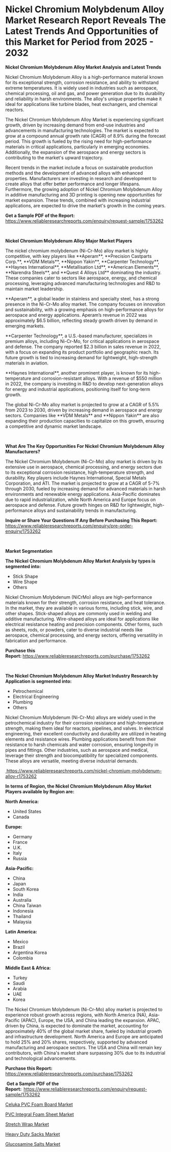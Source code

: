 <p><h1>Nickel Chromium Molybdenum Alloy Market Research Report Reveals The Latest Trends And Opportunities of this Market for Period from 2025 - 2032</h1></p><p><strong>Nickel Chromium Molybdenum Alloy Market Analysis and Latest Trends</strong></p>
<p><p>Nickel Chromium Molybdenum Alloy is a high-performance material known for its exceptional strength, corrosion resistance, and ability to withstand extreme temperatures. It is widely used in industries such as aerospace, chemical processing, oil and gas, and power generation due to its durability and reliability in harsh environments. The alloy's unique properties make it ideal for applications like turbine blades, heat exchangers, and chemical reactors.</p><p>The Nickel Chromium Molybdenum Alloy Market is experiencing significant growth, driven by increasing demand from end-use industries and advancements in manufacturing technologies. The market is expected to grow at a compound annual growth rate (CAGR) of 8.9% during the forecast period. This growth is fueled by the rising need for high-performance materials in critical applications, particularly in emerging economies. Additionally, the expansion of the aerospace and energy sectors is contributing to the market's upward trajectory.</p><p>Recent trends in the market include a focus on sustainable production methods and the development of advanced alloys with enhanced properties. Manufacturers are investing in research and development to create alloys that offer better performance and longer lifespans. Furthermore, the growing adoption of Nickel Chromium Molybdenum Alloy in additive manufacturing and 3D printing is opening new opportunities for market expansion. These trends, combined with increasing industrial applications, are expected to drive the market's growth in the coming years.</p></p>
<p><strong>Get a Sample PDF of the Report:&nbsp;</strong> <a href="https://www.reliableresearchreports.com/enquiry/request-sample/1753262?utm_campaign=34&utm_medium=2&utm_source=Github&utm_content=ia&utm_term=26012025&utm_id=nickel-chromium-molybdenum-alloy">https://www.reliableresearchreports.com/enquiry/request-sample/1753262</a></p>
<p>&nbsp;</p>
<p><strong>Nickel Chromium Molybdenum Alloy Major Market Players</strong></p>
<p><p>The nickel chromium molybdenum (Ni-Cr-Mo) alloy market is highly competitive, with key players like **Aperam**, **Precision Castparts Corp.**, **VDM Metals**, **Nippon Yakin**, **Carpenter Technology**, **Haynes International**, **Metallisation Ltd**, **American Elements**, **Narendra Steels**, and **Quest 4 Alloys Ltd** dominating the industry. These companies cater to sectors like aerospace, energy, and chemical processing, leveraging advanced manufacturing technologies and R&D to maintain market leadership.</p><p>**Aperam**, a global leader in stainless and specialty steel, has a strong presence in the Ni-Cr-Mo alloy market. The company focuses on innovation and sustainability, with a growing emphasis on high-performance alloys for aerospace and energy applications. Aperam’s revenue in 2022 was approximately $6.5 billion, reflecting steady growth driven by demand in emerging markets.</p><p>**Carpenter Technology**, a U.S.-based manufacturer, specializes in premium alloys, including Ni-Cr-Mo, for critical applications in aerospace and defense. The company reported $2.3 billion in sales revenue in 2022, with a focus on expanding its product portfolio and geographic reach. Its future growth is tied to increasing demand for lightweight, high-strength materials in aviation.</p><p>**Haynes International**, another prominent player, is known for its high-temperature and corrosion-resistant alloys. With a revenue of $550 million in 2022, the company is investing in R&D to develop next-generation alloys for energy and industrial applications, positioning itself for long-term growth.</p><p>The global Ni-Cr-Mo alloy market is projected to grow at a CAGR of 5.5% from 2023 to 2030, driven by increasing demand in aerospace and energy sectors. Companies like **VDM Metals** and **Nippon Yakin** are also expanding their production capacities to capitalize on this growth, ensuring a competitive and dynamic market landscape.</p></p>
<p>&nbsp;</p>
<p><strong>What Are The Key Opportunities For Nickel Chromium Molybdenum Alloy Manufacturers?</strong></p>
<p><p>The Nickel Chromium Molybdenum (Ni-Cr-Mo) alloy market is driven by its extensive use in aerospace, chemical processing, and energy sectors due to its exceptional corrosion resistance, high-temperature strength, and durability. Key players include Haynes International, Special Metals Corporation, and ATI. The market is projected to grow at a CAGR of 5-7% through 2030, fueled by increasing demand for advanced materials in harsh environments and renewable energy applications. Asia-Pacific dominates due to rapid industrialization, while North America and Europe focus on aerospace and defense. Future growth hinges on R&D for lightweight, high-performance alloys and sustainability trends in manufacturing.</p></p>
<p><strong>Inquire or Share Your Questions If Any Before Purchasing This Report:</strong> <a href="https://www.reliableresearchreports.com/enquiry/pre-order-enquiry/1753262?utm_campaign=34&utm_medium=2&utm_source=Github&utm_content=ia&utm_term=26012025&utm_id=nickel-chromium-molybdenum-alloy">https://www.reliableresearchreports.com/enquiry/pre-order-enquiry/1753262</a></p>
<p>&nbsp;</p>
<p><strong>Market Segmentation</strong></p>
<p><strong>The Nickel Chromium Molybdenum Alloy Market Analysis by types is segmented into:</strong></p>
<p><ul><li>Stick Shape</li><li>Wire Shape</li><li>Others</li></ul></p>
<p><p>Nickel Chromium Molybdenum (NiCrMo) alloys are high-performance materials known for their strength, corrosion resistance, and heat tolerance. In the market, they are available in various forms, including stick, wire, and other shapes. Stick-shaped alloys are commonly used in welding and additive manufacturing. Wire-shaped alloys are ideal for applications like electrical resistance heating and precision components. Other forms, such as sheets, rods, or powders, cater to diverse industrial needs like aerospace, chemical processing, and energy sectors, offering versatility in fabrication and performance.</p></p>
<p><strong>Purchase this Report:&nbsp;</strong><a href="https://www.reliableresearchreports.com/purchase/1753262?utm_campaign=34&utm_medium=2&utm_source=Github&utm_content=ia&utm_term=26012025&utm_id=nickel-chromium-molybdenum-alloy">https://www.reliableresearchreports.com/purchase/1753262</a></p>
<p>&nbsp;</p>
<p><strong>The Nickel Chromium Molybdenum Alloy Market Industry Research by Application is segmented into:</strong></p>
<p><ul><li>Petrochemical</li><li>Electrical Engineering</li><li>Plumbing</li><li>Others</li></ul></p>
<p><p>Nickel Chromium Molybdenum (Ni-Cr-Mo) alloys are widely used in the petrochemical industry for their corrosion resistance and high-temperature strength, making them ideal for reactors, pipelines, and valves. In electrical engineering, their excellent conductivity and durability are utilized in heating elements and resistance wires. Plumbing applications benefit from their resistance to harsh chemicals and water corrosion, ensuring longevity in pipes and fittings. Other industries, such as aerospace and medical, leverage their strength and biocompatibility for specialized components. These alloys are versatile, meeting diverse industrial demands.</p></p>
<p><a href="https://www.reliableresearchreports.com/nickel-chromium-molybdenum-alloy-r1753262?utm_campaign=34&utm_medium=2&utm_source=Github&utm_content=ia&utm_term=26012025&utm_id=nickel-chromium-molybdenum-alloy">&nbsp;https://www.reliableresearchreports.com/nickel-chromium-molybdenum-alloy-r1753262</a></p>
<p><strong>In terms of Region, the Nickel Chromium Molybdenum Alloy Market Players available by Region are:</strong></p>
<p>
    <p> <strong> North America: </strong>
        <ul>
            <li>United States</li>
            <li>Canada</li>
        </ul>
        </p> 
    <p> <strong> Europe: </strong>
        <ul>
            <li>Germany</li>
            <li>France</li>
            <li>U.K.</li>
            <li>Italy</li>
            <li>Russia</li>
        </ul>
        </p> 
    <p> <strong> Asia-Pacific: </strong>
        <ul>
            <li>China</li>
            <li>Japan</li>
            <li>South Korea</li>
            <li>India</li>
            <li>Australia</li>
            <li>China Taiwan</li>
            <li>Indonesia</li>
            <li>Thailand</li>
            <li>Malaysia</li>
        </ul>
        </p> 
    <p> <strong> Latin America: </strong>
        <ul>
            <li>Mexico</li>
            <li>Brazil</li>
            <li>Argentina Korea</li>
            <li>Colombia</li>
        </ul>
        </p> 
    <p> <strong> Middle East & Africa: </strong>
        <ul>
            <li>Turkey</li>
            <li>Saudi</li>
            <li>Arabia</li>
            <li>UAE</li>
            <li>Korea</li>
        </ul>
    </p>
    </p>
<p><p>The Nickel Chromium Molybdenum (Ni-Cr-Mo) alloy market is projected to experience robust growth across regions, with North America (NA), Asia-Pacific (APAC), Europe, the USA, and China leading the expansion. APAC, driven by China, is expected to dominate the market, accounting for approximately 40% of the global market share, fueled by industrial growth and infrastructure development. North America and Europe are anticipated to hold 25% and 20% shares, respectively, supported by advanced manufacturing and aerospace sectors. The USA and China will remain key contributors, with China's market share surpassing 30% due to its industrial and technological advancements.</p></p>
<p><strong>Purchase this Report: </strong><a href="https://www.reliableresearchreports.com/purchase/1753262?utm_campaign=34&utm_medium=2&utm_source=Github&utm_content=ia&utm_term=26012025&utm_id=nickel-chromium-molybdenum-alloy">https://www.reliableresearchreports.com/purchase/1753262</a></p>
<p>&nbsp;<strong>Get a Sample PDF of the Report:&nbsp;&nbsp;</strong><a href="https://www.reliableresearchreports.com/enquiry/request-sample/1753262?utm_campaign=34&utm_medium=2&utm_source=Github&utm_content=ia&utm_term=26012025&utm_id=nickel-chromium-molybdenum-alloy">https://www.reliableresearchreports.com/enquiry/request-sample/1753262</a></p>
<p><strong></strong></p>
<p><p><a href="https://github.com/haaszgettre6/Market-Research-Report-List-1/blob/main/celuka-pvc-foam-board-market.md?utm_campaign=34&utm_medium=2&utm_source=Github&utm_content=ia&utm_term=26012025&utm_id=nickel-chromium-molybdenum-alloy">Celuka PVC Foam Board Market</a></p><p><a href="https://github.com/zanoligarav/Market-Research-Report-List-1/blob/main/pvc-integral-foam-sheet-market.md?utm_campaign=34&utm_medium=2&utm_source=Github&utm_content=ia&utm_term=26012025&utm_id=nickel-chromium-molybdenum-alloy">PVC Integral Foam Sheet Market</a></p><p><a href="https://github.com/boitafbg/Market-Research-Report-List-1/blob/main/stretch-wrap-market.md?utm_campaign=34&utm_medium=2&utm_source=Github&utm_content=ia&utm_term=26012025&utm_id=nickel-chromium-molybdenum-alloy">Stretch Wrap Market</a></p><p><a href="https://github.com/qetelosooya/Market-Research-Report-List-1/blob/main/heavy-duty-sacks-market.md?utm_campaign=34&utm_medium=2&utm_source=Github&utm_content=ia&utm_term=26012025&utm_id=nickel-chromium-molybdenum-alloy">Heavy Duty Sacks Market</a></p><p><a href="https://github.com/curinbucan9/Market-Research-Report-List-1/blob/main/glucosamine-salts-market.md?utm_campaign=34&utm_medium=2&utm_source=Github&utm_content=ia&utm_term=26012025&utm_id=nickel-chromium-molybdenum-alloy">Glucosamine Salts Market</a></p></p>